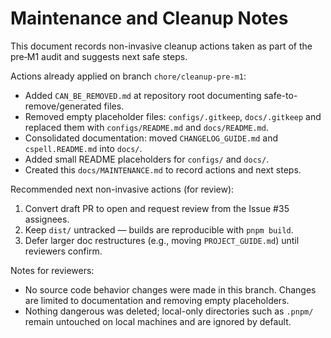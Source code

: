 # Maintenance and Cleanup Notes

This document records non-invasive cleanup actions taken as part of the pre‑M1 audit and suggests next safe steps.

Actions already applied on branch `chore/cleanup-pre-m1`:

- Added `CAN_BE_REMOVED.md` at repository root documenting safe-to-remove/generated files.
- Removed empty placeholder files: `configs/.gitkeep`, `docs/.gitkeep` and replaced them with `configs/README.md` and `docs/README.md`.
- Consolidated documentation: moved `CHANGELOG_GUIDE.md` and `cspell.README.md` into `docs/`.
- Added small README placeholders for `configs/` and `docs/`.
- Created this `docs/MAINTENANCE.md` to record actions and next steps.

Recommended next non-invasive actions (for review):

1. Convert draft PR to open and request review from the Issue #35 assignees.
2. Keep `dist/` untracked — builds are reproducible with `pnpm build`.
3. Defer larger doc restructures (e.g., moving `PROJECT_GUIDE.md`) until reviewers confirm.

Notes for reviewers:

- No source code behavior changes were made in this branch. Changes are limited to documentation and removing empty placeholders.
- Nothing dangerous was deleted; local-only directories such as `.pnpm/` remain untouched on local machines and are ignored by default.
